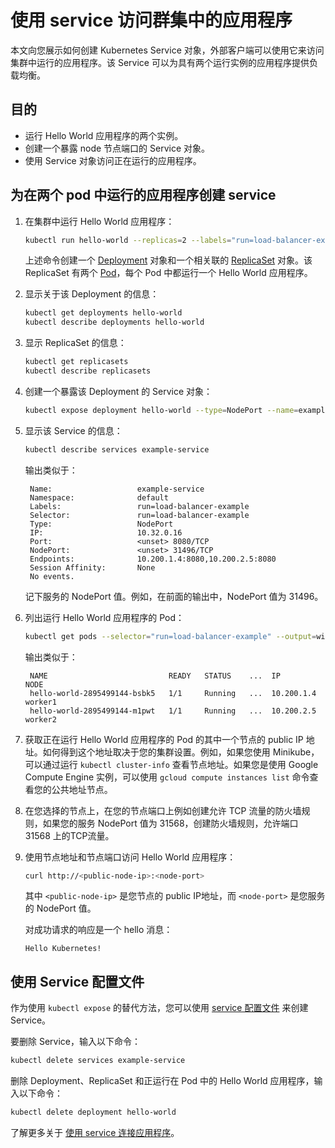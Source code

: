 # 使用 service 访问群集中的应用程序

本文向您展示如何创建 Kubernetes Service 对象，外部客户端可以使用它来访问集群中运行的应用程序。该 Service 可以为具有两个运行实例的应用程序提供负载均衡。

## 目的

- 运行 Hello World 应用程序的两个实例。
- 创建一个暴露 node 节点端口的 Service 对象。
- 使用 Service 对象访问正在运行的应用程序。

## 为在两个 pod 中运行的应用程序创建 service

1. 在集群中运行 Hello World 应用程序：

   ```bash
   kubectl run hello-world --replicas=2 --labels="run=load-balancer-example" --image=gcr.io/google-samples/node-hello:1.0  --port=8080
   ```

   上述命令创建一个 [Deployment](https://kubernetes.io/docs/concepts/workloads/controllers/deployment) 对象和一个相关联的 [ReplicaSet](https://kubernetes.io/docs/concepts/workloads/controllers/replicaset) 对象。该 ReplicaSet 有两个 [Pod](https://kubernetes.io/docs/concepts/workloads/pods/pod)，每个 Pod 中都运行一个 Hello World 应用程序。

2. 显示关于该 Deployment 的信息：

   ```bash
   kubectl get deployments hello-world
   kubectl describe deployments hello-world
   ```

3. 显示 ReplicaSet 的信息：

   ```bash
   kubectl get replicasets
   kubectl describe replicasets

   ```

4. 创建一个暴露该 Deployment 的 Service 对象：

   ```bash
   kubectl expose deployment hello-world --type=NodePort --name=example-service
   ```

5. 显示该 Service 的信息：

   ```bash
   kubectl describe services example-service
   ```

   输出类似于：

   ```
    Name:                   example-service
    Namespace:              default
    Labels:                 run=load-balancer-example
    Selector:               run=load-balancer-example
    Type:                   NodePort
    IP:                     10.32.0.16
    Port:                   <unset> 8080/TCP
    NodePort:               <unset> 31496/TCP
    Endpoints:              10.200.1.4:8080,10.200.2.5:8080
    Session Affinity:       None
    No events.
   ```

   记下服务的 NodePort 值。例如，在前面的输出中，NodePort 值为 31496。

6. 列出运行 Hello World 应用程序的 Pod：

   ```bash
   kubectl get pods --selector="run=load-balancer-example" --output=wide
   ```

   输出类似于：

   ```
    NAME                           READY   STATUS    ...  IP           NODE
    hello-world-2895499144-bsbk5   1/1     Running   ...  10.200.1.4   worker1
    hello-world-2895499144-m1pwt   1/1     Running   ...  10.200.2.5   worker2
   ```

7. 获取正在运行 Hello World 应用程序的 Pod 的其中一个节点的 public IP 地址。如何得到这个地址取决于您的集群设置。例如，如果您使用 Minikube，可以通过运行 `kubectl cluster-info` 查看节点地址。如果您是使用 Google Compute Engine 实例，可以使用 `gcloud compute instances list` 命令查看您的公共地址节点。

8. 在您选择的节点上，在您的节点端口上例如创建允许 TCP 流量的防火墙规则，如果您的服务 NodePort 值为 31568，创建防火墙规则，允许端口 31568 上的TCP流量。

9. 使用节点地址和节点端口访问 Hello World 应用程序：

   ```bash
   curl http://<public-node-ip>:<node-port>
   ```

   其中 `<public-node-ip>` 是您节点的 public IP地址，而 `<node-port>` 是您服务的 NodePort 值。

   对成功请求的响应是一个 hello 消息：

   ```
   Hello Kubernetes!
   ```

## 使用 Service 配置文件

作为使用 `kubectl expose` 的替代方法，您可以使用 [service 配置文件](https://kubernetes.io/docs/user-guide/services/operations) 来创建 Service。

要删除 Service，输入以下命令：

```bash
kubectl delete services example-service
```

删除 Deployment、ReplicaSet 和正运行在 Pod 中的 Hello World 应用程序，输入以下命令：

```bash
kubectl delete deployment hello-world
```

了解更多关于 [使用 service 连接应用程序](https://kubernetes.io/docs/concepts/services-networking/connect-applications-service)。

